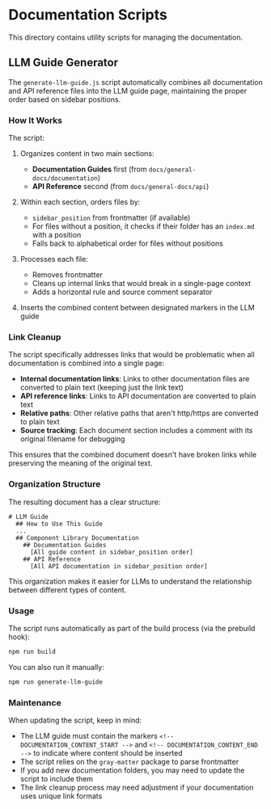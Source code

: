 # Documentation Scripts

This directory contains utility scripts for managing the documentation.

## LLM Guide Generator

The `generate-llm-guide.js` script automatically combines all documentation and API reference files into the LLM guide page, maintaining the proper order based on sidebar positions.

### How It Works

The script:

1. Organizes content in two main sections:
   - **Documentation Guides** first (from `docs/general-docs/documentation`)
   - **API Reference** second (from `docs/general-docs/api`)

2. Within each section, orders files by:
   - `sidebar_position` from frontmatter (if available)
   - For files without a position, it checks if their folder has an `index.md` with a position
   - Falls back to alphabetical order for files without positions

3. Processes each file:
   - Removes frontmatter
   - Cleans up internal links that would break in a single-page context
   - Adds a horizontal rule and source comment separator

4. Inserts the combined content between designated markers in the LLM guide

### Link Cleanup

The script specifically addresses links that would be problematic when all documentation is combined into a single page:

- **Internal documentation links**: Links to other documentation files are converted to plain text (keeping just the link text)
- **API reference links**: Links to API documentation are converted to plain text
- **Relative paths**: Other relative paths that aren't http/https are converted to plain text
- **Source tracking**: Each document section includes a comment with its original filename for debugging

This ensures that the combined document doesn't have broken links while preserving the meaning of the original text.

### Organization Structure

The resulting document has a clear structure:

```
# LLM Guide
  ## How to Use This Guide
  ...
  ## Component Library Documentation
    ## Documentation Guides
      [All guide content in sidebar_position order]
    ## API Reference
      [All API documentation in sidebar_position order]
```

This organization makes it easier for LLMs to understand the relationship between different types of content.

### Usage

The script runs automatically as part of the build process (via the prebuild hook):

```bash
npm run build
```

You can also run it manually:

```bash
npm run generate-llm-guide
```

### Maintenance

When updating the script, keep in mind:

- The LLM guide must contain the markers `<!-- DOCUMENTATION_CONTENT_START -->` and `<!-- DOCUMENTATION_CONTENT_END -->` to indicate where content should be inserted
- The script relies on the `gray-matter` package to parse frontmatter
- If you add new documentation folders, you may need to update the script to include them
- The link cleanup process may need adjustment if your documentation uses unique link formats
